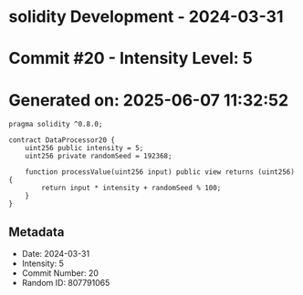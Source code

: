 ﻿# solidity Development - 2024-03-31
# Commit #20 - Intensity Level: 5
# Generated on: 2025-06-07 11:32:52
```solidity
pragma solidity ^0.8.0;

contract DataProcessor20 {
    uint256 public intensity = 5;
    uint256 private randomSeed = 192368;

    function processValue(uint256 input) public view returns (uint256) {
        return input * intensity + randomSeed % 100;
    }
}
```
## Metadata
- Date: 2024-03-31
- Intensity: 5
- Commit Number: 20
- Random ID: 807791065
